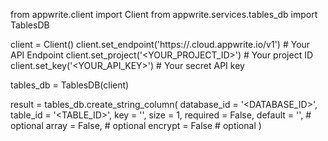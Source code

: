 from appwrite.client import Client
from appwrite.services.tables_db import TablesDB

client = Client()
client.set_endpoint('https://<REGION>.cloud.appwrite.io/v1') # Your API Endpoint
client.set_project('<YOUR_PROJECT_ID>') # Your project ID
client.set_key('<YOUR_API_KEY>') # Your secret API key

tables_db = TablesDB(client)

result = tables_db.create_string_column(
    database_id = '<DATABASE_ID>',
    table_id = '<TABLE_ID>',
    key = '',
    size = 1,
    required = False,
    default = '<DEFAULT>', # optional
    array = False, # optional
    encrypt = False # optional
)
